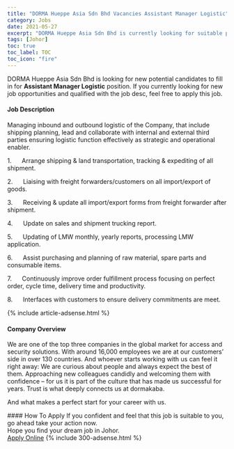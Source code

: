```yaml
---
title: "DORMA Hueppe Asia Sdn Bhd Vacancies Assistant Manager Logistic" 
category: Jobs 
date: 2021-05-27 
excerpt: "DORMA Hueppe Asia Sdn Bhd is currently looking for suitable person to fill in the Assistant Manager Logistic which based in Johor" 
tags: [Johor] 
toc: true 
toc_label: TOC 
toc_icon: "fire" 
--- 
```


<p>DORMA Hueppe Asia Sdn Bhd is looking for new potential candidates to fill in for <b>Assistant Manager Logistic</b> position. If you currently looking for new job opportunities and qualified with the job desc, feel free to apply this job.
</p><div><div><h4>Job Description</h4></div><div><div><span><div><p>Managing inbound and outbound logistic of the Company, that include shipping planning, lead and collaborate with internal and external third parties ensuring logistic function effectively as strategic and operational enabler.</p><p>1.&#160;&#160;&#160;&#160;&#160;&#160;Arrange shipping &amp; land transportation, tracking &amp; expediting of all shipment.</p><p>2.&#160;&#160;&#160;&#160;&#160;&#160;Liaising with freight forwarders/customers on all import/export of goods.</p><p>3.&#160;&#160;&#160;&#160;&#160;&#160;Receiving &amp; update all import/export forms from freight forwarder after shipment.</p><p>4.&#160;&#160;&#160;&#160;&#160;&#160;Update on sales and shipment trucking report.</p><p>5.&#160;&#160;&#160;&#160;&#160;&#160;Updating of LMW monthly, yearly reports, processing LMW application.</p><p>6.&#160;&#160;&#160;&#160;&#160;&#160;Assist purchasing and planning of raw material, spare parts and consumable items.</p><p>7.&#160;&#160;&#160;&#160;&#160;&#160;Continuously improve order fulfillment process focusing on perfect order, cycle time, delivery time and productivity.</p><p>8.&#160;&#160;&#160;&#160;&#160;&#160;Interfaces with customers to ensure delivery commitments are meet.</p></div></span></div></div></div> 
{% include article-adsense.html %} 
<div><div><h4>Company Overview</h4></div><div><div><span><div><p>We are one of the top three companies in the global market for access and security solutions. With around 16,000&#160;employees we are at our customers&#8217; side in over 130 countries. And whoever starts working with us can feel it right away: We are curious about people and always expect the best of them. Approaching new colleagues candidly and welcoming them with confidence&#160;&#8211; for us it is part of the culture that has made us successful for years. Trust is what deeply connects us at dormakaba.</p><p>And what makes a perfect start for your career with us.</p></div></span></div></div></div> 
#### How To Apply 
If you confident and feel that this job is suitable to you, go ahead take your action now. <br/> 
Hope you find your dream job in Johor. <br/> 
<a href="https://www.jobstreet.com.my/en/job/assistant-manager-logistic-4576587?jobId=jobstreet-my-job-4576587&" class="btn btn--info" target="_blank" rel="nofollow noopenner">Apply Online</a> 
{% include 300-adsense.html %} 